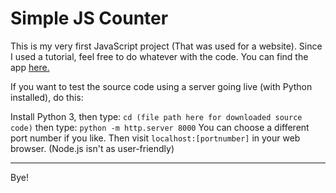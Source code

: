 # Simple JS Counter 
This is my very first JavaScript project (That was used for a website). Since I used a tutorial, feel free to do whatever with the code. You can find the app [here.](https://anicount.netlify.app)

If you want to test the source code using a server going live (with Python installed), do this:

Install Python 3, then type:
`cd (file path here for downloaded source code)`
then type:
`python -m http.server 8000`
You can choose a different port number if you like.
Then visit `localhost:[portnumber]` in your web browser.
(Node.js isn't as user-friendly)

__________________________________________________________________________________________________________
Bye!
 
